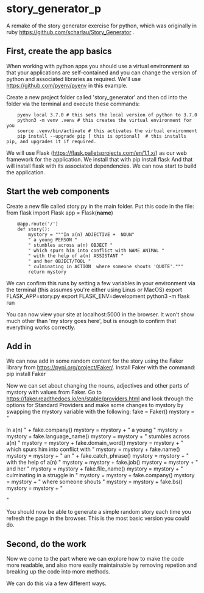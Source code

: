 # story_generator_p
A remake of the story generator exercise for python, which was originally in ruby https://github.com/scharlau/Story_Generator .

## First, create the app basics
When working with python apps you should use a virtual environment so that your applications are self-contained and you can change the version of python and associated libraries as required. We'll use https://github.com/pyenv/pyenv in this example.

Create a new project folder called 'story_generator' and then cd into the folder via the terminal and execute these commands:

        pyenv local 3.7.0 # this sets the local version of python to 3.7.0
        python3 -m venv .venv # this creates the virtual environment for you
        source .venv/bin/activate # this activates the virtual environment
        pip install --upgrade pip [ this is optional]  # this installs pip, and upgrades it if required.

We will use Flask (https://flask.palletsprojects.com/en/1.1.x/) as our web framework for the application. We install that with 
        pip install flask
And that will install flask with its associated dependencies. We can now start to build the application.

## Start the web components 
Create a new file called story.py in the main folder.
Put this code in the file:
        from flask import Flask
        app = Flask(__name__)

        @app.route('/')
        def story():
            mystory = """In a(n) ADJECTIVE +  NOUN"
            " a young PERSON " 
            " stumbles across a(n) OBJECT " 
            " which spurs him into conflict with NAME ANIMAL " 
            " with the help of a(n) ASSISTANT " 
            " and her OBJECT/TOOL " 
            " culminating in ACTION  where someone shouts 'QUOTE'."""
            return mystory

We can confirm this runs by setting a few variables in your environment via the terminal (this assumes you're either using Linus or MacOS)
        export FLASK_APP=story.py
        export FLASK_ENV=development
        python3 -m flask run

You can now view your site at localhost:5000 in the browser. It won't show much other than 'my story goes here', but is enough to confirm that everything works correctly.

## Add in 
We can now add in some random content for the story using the Faker library from https://pypi.org/project/Faker/. 
Install Faker with the command:
        pip install Faker

Now we can set about changing the nouns, adjectives and other parts of mystory with values from Faker. Go to https://faker.readthedocs.io/en/stable/providers.html and look through the options for Standard Providers and make some changes to mystory by swapping the mystory variable with the following:
        fake = Faker()
        mystory =   "<html><body><p>In a(n) " + fake.company()
        mystory = mystory + " a young "
        mystory = mystory + fake.language_name()
        mystory = mystory + " stumbles across a(n) "
        mystory = mystory + fake.domain_word()
        mystory = mystory +  " which spurs him into conflict with " 
        mystory = mystory + fake.name() 
        mystory = mystory + " an " + fake.catch_phrase()
        mystory = mystory + " with the help of a(n) "
        mystory = mystory + fake.job()
        mystory = mystory + " and her "
        mystory = mystory + fake.file_name() 
        mystory = mystory + " culminating in a struggle in "
        mystory = mystory + fake.company()
        mystory = mystory + " where someone shouts "
        mystory = mystory + fake.bs()
        mystory = mystory + " </p></body></html>"

You should now be able to generate a simple random story each time you refresh the page in the browser. This is the most basic version you could do. 

## Second, do the work
Now we come to the part where we can explore how to make the code more readable, and also more easily maintainable by removing repetion and breaking up the code into more methods.

We can do this via a few different ways.



